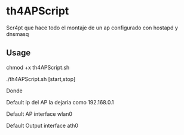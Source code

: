 # th4APScript
Scr4pt que hace todo el montaje de un ap configurado con hostapd y dnsmasq
## Usage
chmod +x th4APScript.sh

./th4APScript.sh [start,stop] <ip> <AP interface> <output interface>

Donde <opcionales>

Default ip del AP la dejaria como 192.168.0.1

Default AP interface wlan0

Default Output interface ath0

